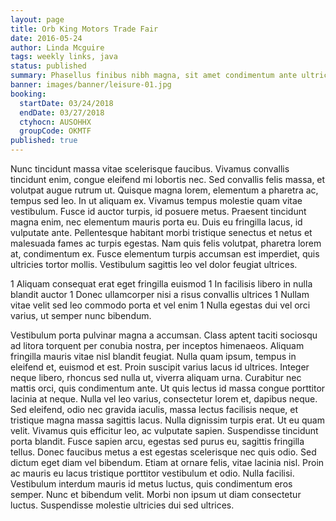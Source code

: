 ```yaml
---
layout: page
title: Orb King Motors Trade Fair
date: 2016-05-24
author: Linda Mcguire
tags: weekly links, java
status: published
summary: Phasellus finibus nibh magna, sit amet condimentum ante ultrices.
banner: images/banner/leisure-01.jpg
booking:
  startDate: 03/24/2018
  endDate: 03/27/2018
  ctyhocn: AUSOHHX
  groupCode: OKMTF
published: true
---
```

Nunc tincidunt massa vitae scelerisque faucibus. Vivamus convallis tincidunt enim, congue eleifend mi lobortis nec. Sed convallis felis massa, et volutpat augue rutrum ut. Quisque magna lorem, elementum a pharetra ac, tempus sed leo. In ut aliquam ex. Vivamus tempus molestie quam vitae vestibulum. Fusce id auctor turpis, id posuere metus. Praesent tincidunt magna enim, nec elementum mauris porta eu. Duis eu fringilla lacus, id vulputate ante. Pellentesque habitant morbi tristique senectus et netus et malesuada fames ac turpis egestas. Nam quis felis volutpat, pharetra lorem at, condimentum ex. Fusce elementum turpis accumsan est imperdiet, quis ultricies tortor mollis. Vestibulum sagittis leo vel dolor feugiat ultrices.

1 Aliquam consequat erat eget fringilla euismod
1 In facilisis libero in nulla blandit auctor
1 Donec ullamcorper nisi a risus convallis ultrices
1 Nullam vitae velit sed leo commodo porta et vel enim
1 Nulla egestas dui vel orci varius, ut semper nunc bibendum.

Vestibulum porta pulvinar magna a accumsan. Class aptent taciti sociosqu ad litora torquent per conubia nostra, per inceptos himenaeos. Aliquam fringilla mauris vitae nisl blandit feugiat. Nulla quam ipsum, tempus in eleifend et, euismod et est. Proin suscipit varius lacus id ultrices. Integer neque libero, rhoncus sed nulla ut, viverra aliquam urna. Curabitur nec mattis orci, quis condimentum ante. Ut quis lectus id massa congue porttitor lacinia at neque. Nulla vel leo varius, consectetur lorem et, dapibus neque.
Sed eleifend, odio nec gravida iaculis, massa lectus facilisis neque, et tristique magna massa sagittis lacus. Nulla dignissim turpis erat. Ut eu quam velit. Vivamus quis efficitur leo, ac vulputate sapien. Suspendisse tincidunt porta blandit. Fusce sapien arcu, egestas sed purus eu, sagittis fringilla tellus. Donec faucibus metus a est egestas scelerisque nec quis odio. Sed dictum eget diam vel bibendum. Etiam at ornare felis, vitae lacinia nisl. Proin ac mauris eu lacus tristique porttitor vestibulum et odio. Nulla facilisi. Vestibulum interdum mauris id metus luctus, quis condimentum eros semper. Nunc et bibendum velit. Morbi non ipsum ut diam consectetur luctus. Suspendisse molestie ultricies dui sed ultrices.
